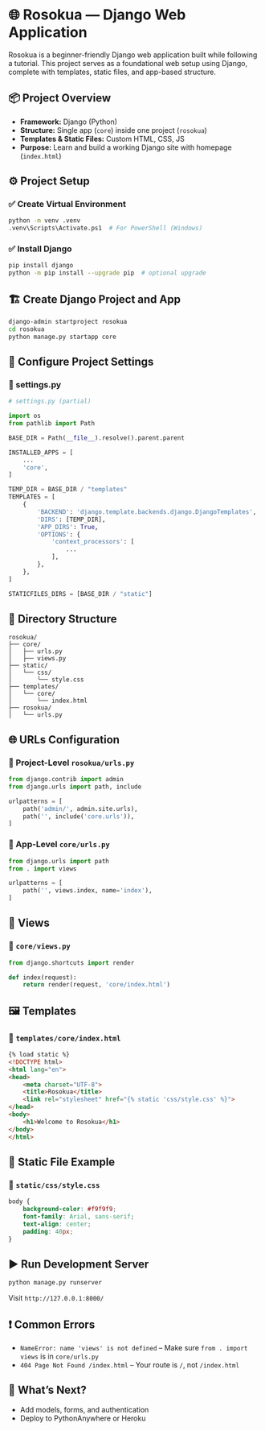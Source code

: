 # 🌐 Rosokua — Django Web Application

Rosokua is a beginner-friendly Django web application built while following a tutorial. This project serves as a foundational web setup using Django, complete with templates, static files, and app-based structure.

## 📦 Project Overview

- **Framework:** Django (Python)
- **Structure:** Single app (`core`) inside one project (`rosokua`)
- **Templates & Static Files:** Custom HTML, CSS, JS
- **Purpose:** Learn and build a working Django site with homepage (`index.html`)

## ⚙️ Project Setup

### ✅ Create Virtual Environment

```bash
python -m venv .venv
.venv\Scripts\Activate.ps1  # For PowerShell (Windows)
```

### ✅ Install Django

```bash
pip install django
python -m pip install --upgrade pip  # optional upgrade
```

## 🏗️ Create Django Project and App

```bash
django-admin startproject rosokua
cd rosokua
python manage.py startapp core
```

## 🧩 Configure Project Settings

### 🔹 settings.py

```python
# settings.py (partial)

import os
from pathlib import Path

BASE_DIR = Path(__file__).resolve().parent.parent

INSTALLED_APPS = [
    ...
    'core',
]

TEMP_DIR = BASE_DIR / "templates"
TEMPLATES = [
    {
        'BACKEND': 'django.template.backends.django.DjangoTemplates',
        'DIRS': [TEMP_DIR],
        'APP_DIRS': True,
        'OPTIONS': {
            'context_processors': [
                ...
            ],
        },
    },
]

STATICFILES_DIRS = [BASE_DIR / "static"]
```

## 📁 Directory Structure

```
rosokua/
├── core/
│   ├── urls.py
│   ├── views.py
├── static/
│   └── css/
│       └── style.css
├── templates/
│   └── core/
│       └── index.html
├── rosokua/
│   └── urls.py
```

## 🌐 URLs Configuration

### 🔹 Project-Level `rosokua/urls.py`

```python
from django.contrib import admin
from django.urls import path, include

urlpatterns = [
    path('admin/', admin.site.urls),
    path('', include('core.urls')),
]
```

### 🔹 App-Level `core/urls.py`

```python
from django.urls import path
from . import views

urlpatterns = [
    path('', views.index, name='index'),
]
```

## 🧠 Views

### 🔹 `core/views.py`

```python
from django.shortcuts import render

def index(request):
    return render(request, 'core/index.html')
```

## 🖼️ Templates

### 🔹 `templates/core/index.html`

```html
{% load static %}
<!DOCTYPE html>
<html lang="en">
<head>
    <meta charset="UTF-8">
    <title>Rosokua</title>
    <link rel="stylesheet" href="{% static 'css/style.css' %}">
</head>
<body>
    <h1>Welcome to Rosokua</h1>
</body>
</html>
```

## 🧾 Static File Example

### 🔹 `static/css/style.css`

```css
body {
    background-color: #f9f9f9;
    font-family: Arial, sans-serif;
    text-align: center;
    padding: 40px;
}
```

## ▶️ Run Development Server

```bash
python manage.py runserver
```

Visit `http://127.0.0.1:8000/`

## ❗ Common Errors

- `NameError: name 'views' is not defined` – Make sure `from . import views` is in `core/urls.py`
- `404 Page Not Found /index.html` – Your route is `/`, not `/index.html`

## 🏁 What’s Next?

- Add models, forms, and authentication
- Deploy to PythonAnywhere or Heroku